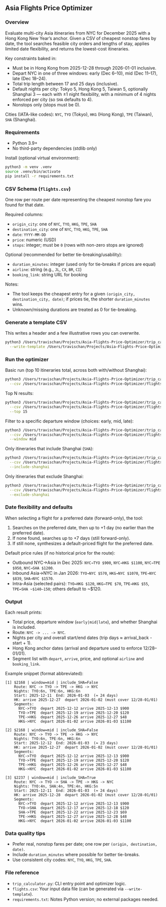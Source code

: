 ## Asia Flights Price Optimizer

### Overview
Evaluate multi-city Asia itineraries from NYC for December 2025 with a Hong Kong New Year’s anchor. Given a CSV of cheapest nonstop fares by date, the tool searches feasible city orders and lengths of stay, applies limited date flexibility, and returns the lowest-cost itineraries.

Key constraints baked in:
- Must be in Hong Kong from 2025-12-28 through 2026-01-01 inclusive.
- Depart NYC in one of three windows: early (Dec 6–10), mid (Dec 11–17), late (Dec 18–24).
- Total trip length between 17 and 25 days (inclusive).
- Default nights per city: Tokyo 5, Hong Kong 5, Taiwan 5, optionally Shanghai 3 — each with ±1 night flexibility, with a minimum of 4 nights enforced per city (so `SHA` defaults to 4).
- Nonstops only (stops must be 0).

Cities (IATA-like codes): `NYC`, `TYO` (Tokyo), `HKG` (Hong Kong), `TPE` (Taiwan), `SHA` (Shanghai).

### Requirements
- Python 3.9+
- No third-party dependencies (stdlib only)

Install (optional virtual environment):
```bash
python3 -m venv .venv
source .venv/bin/activate
pip install -r requirements.txt
```

### CSV Schema (`flights.csv`)
One row per route per date representing the cheapest nonstop fare you found for that date.

Required columns:
- `origin_city`: one of `NYC`, `TYO`, `HKG`, `TPE`, `SHA`
- `destination_city`: one of `NYC`, `TYO`, `HKG`, `TPE`, `SHA`
- `date`: `YYYY-MM-DD`
- `price`: numeric (USD)
- `stops`: integer; must be `0` (rows with non-zero stops are ignored)

Optional (recommended for better tie-breaking/usability):
- `duration_minutes`: integer (used only for tie-breaks if prices are equal)
- `airline`: string (e.g., `JL`, `CX`, `BR`, `CI`)
- `booking_link`: string URL for booking

Notes:
- The tool keeps the cheapest entry for a given `(origin_city, destination_city, date)`; if prices tie, the shorter `duration_minutes` wins.
- Unknown/missing durations are treated as 0 for tie-breaking.

### Generate a template CSV
This writes a header and a few illustrative rows you can overwrite.
```bash
python3 /Users/travischan/Projects/Asia-Flights-Price-Optimizer/trip_calculator.py \
  --write-template /Users/travischan/Projects/Asia-Flights-Price-Optimizer/flights.csv
```

### Run the optimizer
Basic run (top 10 itineraries total, across both with/without Shanghai):
```bash
python3 /Users/travischan/Projects/Asia-Flights-Price-Optimizer/trip_calculator.py \
  --csv /Users/travischan/Projects/Asia-Flights-Price-Optimizer/flights.csv
```

Top N results:
```bash
python3 /Users/travischan/Projects/Asia-Flights-Price-Optimizer/trip_calculator.py \
  --csv /Users/travischan/Projects/Asia-Flights-Price-Optimizer/flights.csv \
  --top 15
```

Filter to a specific departure window (choices: early, mid, late):
```bash
python3 /Users/travischan/Projects/Asia-Flights-Price-Optimizer/trip_calculator.py \
  --csv /Users/travischan/Projects/Asia-Flights-Price-Optimizer/flights.csv \
  --window mid
```

Only itineraries that include Shanghai (`SHA`):
```bash
python3 /Users/travischan/Projects/Asia-Flights-Price-Optimizer/trip_calculator.py \
  --csv /Users/travischan/Projects/Asia-Flights-Price-Optimizer/flights.csv \
  --include-shanghai
```

Only itineraries that exclude Shanghai:
```bash
python3 /Users/travischan/Projects/Asia-Flights-Price-Optimizer/trip_calculator.py \
  --csv /Users/travischan/Projects/Asia-Flights-Price-Optimizer/flights.csv \
  --exclude-shanghai
```

### Date flexibility and defaults
When selecting a flight for a preferred date (forward-only), the tool:
1) Searches on the preferred date, then up to +1 day (no earlier than the preferred date).
2) If none found, searches up to +7 days (still forward-only).
3) If still none, synthesizes a default-priced flight for the preferred date.

Default price rules (if no historical price for the route):
- Outbound NYC→Asia in Dec 2025: `NYC→TYO $900`, `NYC→HKG $1100`, `NYC→TPE $950`, `NYC→SHA $1200`.
- Inbound Asia→NYC in Jan 2026: `TYO→NYC $570`, `HKG→NYC $1070`, `TPE→NYC $839`, `SHA→NYC $1570`.
- Intra-Asia (selected pairs): `TYO↔HKG $120`, `HKG→TPE $70`, `TPE→HKG $55`, `TPE↔SHA ~$140–150`; others default to ~$120.

### Output
Each result prints:
- Total price, departure window (`early|mid|late`), and whether Shanghai is included.
- Route: `NYC -> ... -> NYC`.
- Nights per city and overall start/end dates (trip days ≈ arrival_back - start + 1).
- Hong Kong anchor dates (arrival and departure used to enforce 12/28–01/01).
- Segment list with `depart`, `arrive`, price, and optional `airline` and `booking_link`.

Example snippet (format abbreviated):
```text
[1] $2168 | window=mid | include_SHA=False
    Route: NYC -> TYO -> TPE -> HKG -> NYC
    Nights: TYO:6n, TPE:6n, HKG:6n
    Start: 2025-12-11  End: 2026-01-03  (≈ 24 days)
    HK: arrive 2025-12-27  depart 2026-01-02 (must cover 12/28-01/01)
    Segments:
      NYC->TYO  depart 2025-12-12 arrive 2025-12-13 $900
      TYO->TPE  depart 2025-12-19 arrive 2025-12-20 $120
      TPE->HKG  depart 2025-12-26 arrive 2025-12-27 $48
      HKG->NYC  depart 2026-01-02 arrive 2026-01-03 $1100

[2] $2168 | window=mid | include_SHA=False
    Route: NYC -> TYO -> TPE -> HKG -> NYC
    Nights: TYO:6n, TPE:6n, HKG:6n
    Start: 2025-12-12  End: 2026-01-03  (≈ 23 days)
    HK: arrive 2025-12-27  depart 2026-01-02 (must cover 12/28-01/01)
    Segments:
      NYC->TYO  depart 2025-12-12 arrive 2025-12-13 $900
      TYO->TPE  depart 2025-12-19 arrive 2025-12-20 $120
      TPE->HKG  depart 2025-12-26 arrive 2025-12-27 $48
      HKG->NYC  depart 2026-01-02 arrive 2026-01-03 $1100

[3] $2237 | window=mid | include_SHA=True
    Route: NYC -> TYO -> SHA -> TPE -> HKG -> NYC
    Nights: TYO:4n, SHA:4n, TPE:4n, HKG:5n
    Start: 2025-12-11  End: 2026-01-03  (≈ 24 days)
    HK: arrive 2025-12-28  depart 2026-01-02 (must cover 12/28-01/01)
    Segments:
      NYC->TYO  depart 2025-12-12 arrive 2025-12-13 $900
      TYO->SHA  depart 2025-12-17 arrive 2025-12-18 $120
      SHA->TPE  depart 2025-12-22 arrive 2025-12-23 $69
      TPE->HKG  depart 2025-12-27 arrive 2025-12-28 $48
      HKG->NYC  depart 2026-01-02 arrive 2026-01-03 $1100
```

### Data quality tips
- Prefer real, nonstop fares per date; one row per `(origin, destination, date)`.
- Include `duration_minutes` where possible for better tie-breaks.
- Use consistent city codes: `NYC`, `TYO`, `HKG`, `TPE`, `SHA`.

### File reference
- `trip_calculator.py`: CLI entry point and optimizer logic.
- `flights.csv`: Your input data file (can be generated via `--write-template`).
- `requirements.txt`: Notes Python version; no external packages needed.
